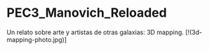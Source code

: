 # PEC3_Manovich_Reloaded
 Un relato sobre arte y artistas de otras galaxias: 3D mapping.
[!(3d-mapping-photo.jpg)]
